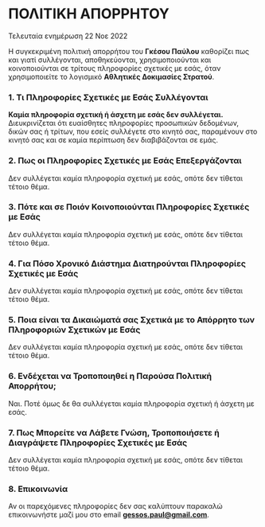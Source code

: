 # ΠΟΛΙΤΙΚΗ ΑΠΟΡΡΗΤΟΥ
Τελευταία ενημέρωση 22 Νοε 2022

Η συγκεκριμένη πολιτική απορρήτου του **Γκέσου Παύλου** καθορίζει πως και γιατί συλλέγονται, αποθηκεύονται, χρησιμοποιούνται και κοινοποιούνται σε τρίτους πληροφορίες σχετικές με εσάς, όταν χρησιμοποιείτε το λογισμικό **Αθλητικές Δοκιμασίες Στρατού**.


### 1. Τι Πληροφορίες Σχετικές με Εσάς Συλλέγονται
**Καμία πληροφορία σχετική ή άσχετη με εσάς δεν συλλέγεται.**
Διευκρινίζεται ότι ευαίσθητες πληροφορίες προσωπικών δεδομένων, δικών σας ή τρίτων, που εσείς συλλέγετε στο κινητό σας, παραμένουν στο κινητό σας και σε καμία περίπτωση δεν διαβιβάζονται σε εμάς.

### 2. Πως οι Πληροφορίες Σχετικές με Εσάς Επεξεργάζονται
Δεν συλλέγεται καμία πληροφορία σχετική με εσάς, οπότε δεν τίθεται τέτοιο θέμα.

### 3. Πότε και σε Ποιόν Κοινοποιούνται Πληροφορίες Σχετικές με Εσάς
Δεν συλλέγεται καμία πληροφορία σχετική με εσάς, οπότε δεν τίθεται τέτοιο θέμα.

### 4. Για Πόσο Χρονικό Διάστημα Διατηρούνται Πληροφορίες Σχετικές με Εσάς
Δεν συλλέγεται καμία πληροφορία σχετική με εσάς, οπότε δεν τίθεται τέτοιο θέμα.

### 5. Ποια είναι τα Δικαιώματά σας Σχετικά με το Απόρρητο των Πληροφοριών Σχετικών με Εσάς
Δεν συλλέγεται καμία πληροφορία σχετική με εσάς, οπότε δεν τίθεται τέτοιο θέμα.

### 6. Ενδέχεται να Τροποποιηθεί η Παρούσα Πολιτική Απορρήτου;
Ναι.
Ποτέ όμως δε θα συλλέγεται καμία πληροφορία σχετική ή άσχετη με εσάς.

### 7. Πως Μπορείτε να Λάβετε Γνώση, Τροποποιήσετε ή Διαγράψετε Πληροφορίες Σχετικές με Εσάς
Δεν συλλέγεται καμία πληροφορία σχετική με εσάς, οπότε δεν τίθεται τέτοιο θέμα.

### 8. Επικοινωνία
Αν οι παρεχόμενες πληροφορίες δεν σας καλύπτουν παρακαλώ επικοινωνήστε μαζί μου στο email **gessos.paul@gmail.com**.
